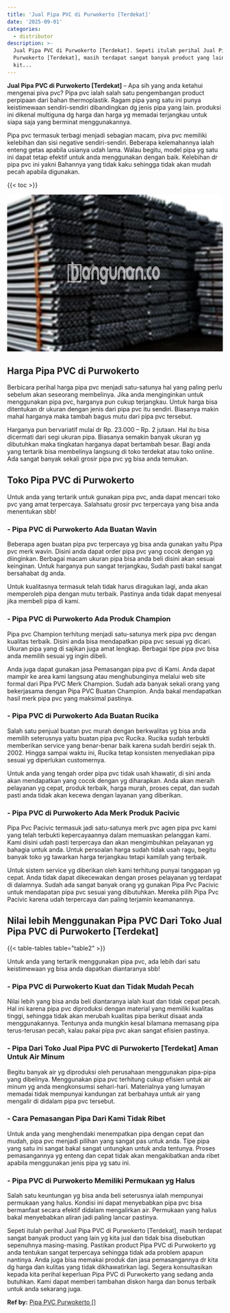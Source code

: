 ```yaml
---
title: 'Jual Pipa PVC di Purwokerto [Terdekat]'
date: '2025-09-01'
categories:
  - distributor
description: >-
  Jual Pipa PVC di Purwokerto [Terdekat]. Sepeti itulah perihal Jual Pipa PVC di
  Purwokerto [Terdekat], masih terdapat sangat banyak product yang lain yg
  kit...
---
```


**Jual Pipa PVC di Purwokerto \[Terdekat\]** – Apa sih yang anda ketahui mengenai piva pvc? Pipa pvc ialah salah satu pengembangan product perpipaan dari bahan thermoplastik. Ragam pipa yang satu ini punya keistimewaan sendiri-sendiri dibandingkan dg jenis pipa yang lain. produksi ini dikenal multiguna dg harga dan harga yg memadai terjangkau untuk siapa saja yang berminat menggunakannya.

Pipa pvc termasuk terbagi menjadi sebagian macam, piva pvc memiliki kelebihan dan sisi negative sendiri-sendiri. Beberapa kelemahannya ialah enteng getas apabila usianya udah lama. Walau begitu, model pipa yg satu ini dapat tetap efektif untuk anda menggunakan dengan baik. Kelebihan dr pipa pvc ini yakni Bahannya yang tidak kaku sehingga tidak akan mudah pecah apabila digunakan.

{{< toc >}}

![Jual Pipa PVC di Purwokerto [Terdekat]](/images/jaul-pipa-pvc-46.png)

## Harga Pipa PVC di Purwokerto

Berbicara perihal harga pipa pvc menjadi satu-satunya hal yang paling perlu sebelum akan seseorang membelinya. Jika anda menginginkan untuk menggunakan pipa pvc, harganya pun cukup terjangkau. Untuk harga bisa ditentukan dr ukuran dengan jenis dari pipa pvc itu sendiri. Biasanya makin mahal harganya maka tambah bagus mutu dari pipa pvc tersebut.

Harganya pun bervariatif mulai dr Rp. 23.000 – Rp. 2 jutaan. Hal itu bisa dicermati dari segi ukuran pipa. Biasanya semakin banyak ukuran yg dibutuhkan maka tingkatan harganya dapat bertambah besar. Bagi anda yang tertarik bisa membelinya langsung di toko terdekat atau toko online. Ada sangat banyak sekali grosir pipa pvc yg bisa anda temukan.

## Toko Pipa PVC di Purwokerto

Untuk anda yang tertarik untuk gunakan pipa pvc, anda dapat mencari toko pvc yang amat terpercaya. Salahsatu grosir pvc terpercaya yang bisa anda menentukan sbb!

### \- Pipa PVC di Purwokerto Ada Buatan Wavin

Beberapa agen buatan pipa pvc terpercaya yg bisa anda gunakan yaitu Pipa pvc merk wavin. Disini anda dapat order pipa pvc yang cocok dengan yg diinginkan. Berbagai macam ukuran pipa bisa anda beli disini akan sesuai keinginan. Untuk harganya pun sangat terjangkau, Sudah pasti bakal sangat bersahabat dg anda.

Untuk kualitasnya termasuk telah tidak harus diragukan lagi, anda akan memperoleh pipa dengan mutu terbaik. Pastinya anda tidak dapat menyesal jika membeli pipa di kami.

### \- Pipa PVC di Purwokerto Ada Produk Champion

Pipa pvc Champion terhitung menjadi satu-satunya merk pipa pvc dengan kualitas terbaik. Disini anda bisa mendapatkan pipa pvc sesuai yg dicari. Ukuran pipa yang di sajikan juga amat lengkap. Berbagai tipe pipa pvc bisa anda memilih sesuai yg ingin dibeli.

Anda juga dapat gunakan jasa Pemasangan pipa pvc di Kami. Anda dapat mampir ke area kami langsung atau menghubunginya melalui web site formal dari Pipa PVC Merk Champion. Sudah ada banyak sekali orang yang bekerjasama dengan Pipa PVC Buatan Champion. Anda bakal mendapatkan hasil merk pipa pvc yang maksimal pastinya.

### \- Pipa PVC di Purwokerto Ada Buatan Rucika

Salah satu penjual buatan pvc murah dengan berkwalitas yg bisa anda memilih seterusnya yaitu buatan pipa pvc Rucika. Rucika sudah terbukti memberikan service yang benar-benar baik karena sudah berdiri sejak th. 2002. Hingga sampai waktu ini, Rucika tetap konsisten menyediakan pipa sesuai yg diperlukan customernya.

Untuk anda yang tengah order pipa pvc tidak usah khawatir, di sini anda akan mendapatkan yang cocok dengan yg diharapkan. Anda akan meraih pelayanan yg cepat, produk terbaik, harga murah, proses cepat, dan sudah pasti anda tidak akan kecewa dengan layanan yang diberikan.

### \- Pipa PVC di Purwokerto Ada Merk Produk Pacivic

Pipa Pvc Pacivic termasuk jadi satu-satunya merk pvc agen pipa pvc kami yang telah terbukti kepercayaannya dalam memuaskan pelanggan kami. Kami disini udah pasti terpercaya dan akan mengimbuhkan pelayanan yg bahagia untuk anda. Untuk persoalan harga sudah tidak usah ragu, begitu banyak toko yg tawarkan harga terjangkau tetapi kamilah yang terbaik.

Untuk sistem service yg diberikan oleh kami terhitung punyai tanggapan yg cepat. Anda tidak dapat dikecewakan dengan proses pelayanan yg terdapat di dalamnya. Sudah ada sangat banyak orang yg gunakan Pipa Pvc Pacivic untuk mendapatan pipa pvc sesuai yang dibutuhkan. Mereka pilih Pipa Pvc Pacivic karena udah terpercaya dan paling terjamin keamanannya.

## Nilai lebih Menggunakan Pipa PVC Dari Toko Jual Pipa PVC di Purwokerto \[Terdekat\]

{{< table-tables table="table2" >}}

Untuk anda yang tertarik menggunakan pipa pvc, ada lebih dari satu keistimewaan yg bisa anda dapatkan diantaranya sbb!

### \- Pipa PVC di Purwokerto Kuat dan Tidak Mudah Pecah

Nilai lebih yang bisa anda beli diantaranya ialah kuat dan tidak cepat pecah. Hal ini karena pipa pvc diproduksi dengan material yang memiliki kualitas tinggi, sehingga tidak akan merubah kualitas pipa berikut disaat anda menggunakannya. Tentunya anda mungkin kesal bilamana memasang pipa terus-terusan pecah, kalau pakai pipa pvc akan sangat efisien pastinya.

### \- Pipa Dari Toko Jual Pipa PVC di Purwokerto \[Terdekat\] Aman Untuk Air Minum

Begitu banyak air yg diproduksi oleh perusahaan menggunakan pipa-pipa yang dibelinya. Menggunakan pipa pvc terhitung cukup efisien untuk air minum yg anda mengkonsumsi sehari-hari. Materialnya yang lumayan memadai tidak mempunyai kandungan zat berbahaya untuk air yang mengalir di didalam pipa pvc tersebut.

### \- Cara Pemasangan Pipa Dari Kami Tidak Ribet

Untuk anda yang menghendaki menempatkan pipa dengan cepat dan mudah, pipa pvc menjadi pilihan yang sangat pas untuk anda. Tipe pipa yang satu ini sangat bakal sangat untungkan untuk anda tentunya. Proses pemasangannya yg enteng dan cepat tidak akan mengakibatkan anda ribet apabila menggunakan jenis pipa yg satu ini.

### \- Pipa PVC di Purwokerto Memiliki Permukaan yg Halus

Salah satu keuntungan yg bisa anda beli seterusnya ialah mempunyai permukaan yang halus. Kondisi ini dapat menyebabkan pipa pvc bisa bermanfaat secara efektif didalam mengalirkan air. Permukaan yang halus bakal menyebabkan aliran jadi paling lancar pastinya.

Sepeti itulah perihal Jual Pipa PVC di Purwokerto \[Terdekat\], masih terdapat sangat banyak product yang lain yg kita jual dan tidak bisa disebutkan sepenuhnya masing-masing. Pastikan product Pipa PVC di Purwokerto yg anda tentukan sangat terpercaya sehingga tidak ada problem apapun nantinya. Anda juga bisa memakai produk dan jasa pemasangannya dr kita dg harga dan kulitas yang tidak dikhawatirkan lagi. Segera konsultasikan kepada kita perihal keperluan Pipa PVC di Purwokerto yang sedang anda butuhkan. Kami dapat memberi tambahan diskon harga dan bonus terbaik untuk anda sekarang juga.

**Ref by:** [Pipa PVC Purwokerto []](https://id.wikipedia.org/wiki/Pipa)
